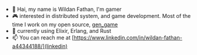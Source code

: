 - 👋 Hai, my name is Wildan Fathan, I'm gamer
- 🎮 interested in distributed system, and game development. Most of the time I work on my open source, [gen_game](https://github.com/f4th4n/gen_game)
- 🚀 currently using Elixir, Erlang, and Rust
- 📫 You can reach me at [https://www.linkedin.com/in/wildan-fathan-a44344188/](linkedin)
